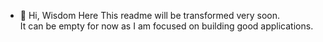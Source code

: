 - 👋 Hi, Wisdom Here
This readme will be transformed very soon.<br /> It can be empty for now as I am focused on building good applications.

<!---
WisdomAmuzu/WisdomAmuzu is a ✨ special ✨ repository because its `README.md` (this file) appears on your GitHub profile.
You can click the Preview link to take a look at your changes.
--->
